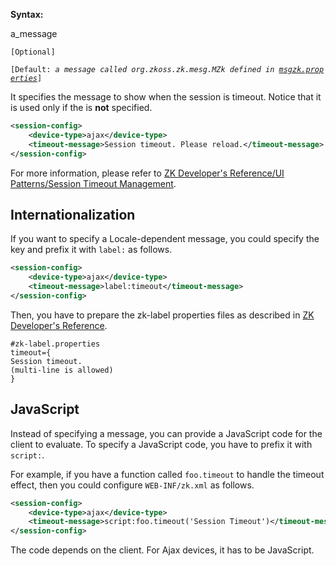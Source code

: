 **Syntax:**

<timeout-message>a_message</timeout-message>

`[Optional]`

`[Default: `<i>`a message called `<javadoc method="UPDATE_OBSOLETE_PAGE">`org.zkoss.zk.mesg.MZk`</javadoc>` defined in `[`msgzk.properties`](ZK_Messages/English/msgzk.properties)</i>`]`

It specifies the message to show when the session is timeout. Notice
that it is used only if the <timeout-uri> is **not** specified.

```xml
<session-config>
    <device-type>ajax</device-type>
    <timeout-message>Session timeout. Please reload.</timeout-message>
</session-config>
```

For more information, please refer to [ZK Developer's Reference/UI Patterns/Session Timeout Management]({{site.baseurl}}/zk_dev_ref/ui_patterns/session_timeout_management).

## Internationalization

If you want to specify a Locale-dependent message, you could specify the
key and prefix it with `label:` as follows.

```xml
<session-config>
    <device-type>ajax</device-type>
    <timeout-message>label:timeout</timeout-message>
</session-config>
```

Then, you have to prepare the zk-label properties files as described in
[ZK Developer's Reference]({{site.baseurl}}/zk_dev_ref/internationalization/labels).

```text
#zk-label.properties
timeout={
Session timeout.
(multi-line is allowed)
}
```

## JavaScript

Instead of specifying a message, you can provide a JavaScript code for
the client to evaluate. To specify a JavaScript code, you have to prefix
it with `script:`.

For example, if you have a function called `foo.timeout` to handle the
timeout effect, then you could configure `WEB-INF/zk.xml` as follows.

```xml
<session-config>
    <device-type>ajax</device-type>
    <timeout-message>script:foo.timeout('Session Timeout')</timeout-message>
</session-config>
```

The code depends on the client. For Ajax devices, it has to be
JavaScript.

